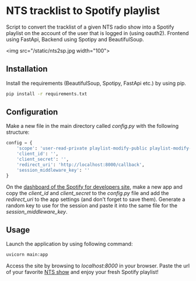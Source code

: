 # NTS tracklist to Spotify playlist

Script to convert the tracklist of a given NTS radio show into a Spotify playlist on the account of the user that is logged in (using oauth2). Frontend using FastApi, Backend using Spotipy and BeautifulSoup.

<img src="/static/nts2sp.jpg width="100">

## Installation
Install the requirements (BeautifulSoup, Spotipy, FastApi etc.) by using pip.

```bash
pip install -r requirements.txt
```

## Configuration
Make a new file in the main directory called *config.py* with the following structure:

```python
config = {
    'scope': 'user-read-private playlist-modify-public playlist-modify-private ugc-image-upload',
    'client_id': '',
    'client_secret': '',
    'redirect_uri': 'http://localhost:8000/callback',
    'session_middleware_key': ''
}
```

On the [dashboard of the Spotify for developers site](https://developer.spotify.com/dashboard/), make a new app and copy the *client_id* and *client_secret* to the *config.py* file and add the *redirect_uri* to the app settings (and don't forget to save them). Generate a random key to use for the session and paste it into the same file for the *session_middleware_key*.

## Usage
Launch the application by using following command:

```bash
uvicorn main:app
```

Access the site by browsing to *localhost:8000* in your browser. Paste the url of your favorite [NTS show](https://www.nts.live/shows/) and enjoy your fresh Spotify playlist!
